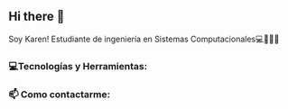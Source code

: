 ## Hi there 👋
Soy Karen! Estudiante de ingeniería en Sistemas Computacionales💻🤞🏼✨

### 💻Tecnologías y Herramientas: </br>


### 📫 Como contactarme:


<!--
**akarenmartz/akarenmartz** is a ✨ _special_ ✨ repository because its `README.md` (this file) appears on your GitHub profile.

Here are some ideas to get you started:

- 🔭 I’m currently working on ...
- 🌱 I’m currently learning ...
- 👯 I’m looking to collaborate on ...
- 🤔 I’m looking for help with ...
- 💬 Ask me about ...
- 📫 How to reach me: ...
- 😄 Pronouns: ...
- ⚡ Fun fact: ...
-->
